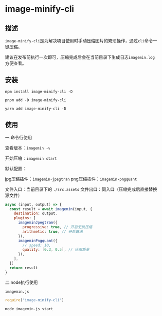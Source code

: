 # image-minify-cli

## 描述

`image-minify-cli`是为解决项目使用时手动压缩图片的繁琐操作，通过`cli`命令一键压缩。

建议在发布前执行一次即可，压缩完成后会在当前目录下生成日志`imagemin.log`方便查看。

## 安装

`npm install image-minify-cli -D`

`pnpm add -D image-minify-cli`

`yarn add image-minify-cli -D`

## 使用

一.命令行使用

查看版本：`imagemin -v`

开始压缩：`imagemin start`

默认配置：

jpg压缩插件：`imagemin-jpegtran`
png压缩插件：`imagemin-pngquant`

文件入口：当前目录下的 `./src.assets`
文件出口：同入口（压缩完成后直接替换源文件）

```js
async (input, output) => {
  const result = await imagemin(input, {
    destination: output,
    plugins: [
      imageminJpegtran({
        progressive: true, // 开启无损压缩
        arithmetic: true, // 开启算法
      }),
      imageminPngquant({
        // speed: 10,
        quality: [0.3, 0.5], // 压缩质量
      }),
    ],
  })
  return result
}
```

二.node执行使用

`imagemin.js`

```js
require("image-minify-cli")
```

`node imagemin.js start`
